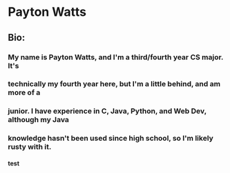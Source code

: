 # Payton Watts
## Bio:
### My name is Payton Watts, and I'm a third/fourth year CS major. It's
### technically my fourth year here, but I'm a little behind, and am more of a
### junior. I have experience in C, Java, Python, and Web Dev, although my Java
### knowledge hasn't been used since high school, so I'm likely rusty with it.
#### test
